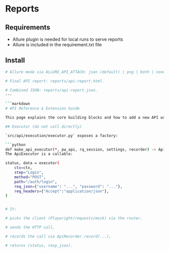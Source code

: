 # Reports

## Requirements
- Allure plugin is needed for local runs to serve reports
- Allure is included in the requirement.txt file

## Install

```bash
# Allure mode via ALLURE_API_ATTACH: json (default) | png | both | none.

# Final API report: reports/api-report.html.

# Combined JSON: reports/api-report.json.
---

```markdown
# API Reference & Extension Guide

This page explains the core building blocks and how to add a new API wrapper.

## Executor (do not call directly)

`src/api/execution/executor.py` exposes a factory:

```python
def make_api_executor(*, pw_api, rq_session, settings, recorder) -> ApiExecutor
The ApiExecutor is a callable:

status, data = executor(
    ctx=ctx,
    step="Login",
    method="POST",
    path="/auth/login",
    req_json={"username": "...", "password": "..."},
    req_headers={"Accept":"application/json"},
)


# It:

# picks the client (Playwright/requests/mock) via the router,

# sends the HTTP call,

# records the call via ApiRecorder.record(...),

# returns (status, resp_json).
